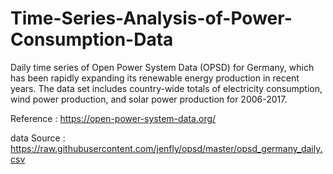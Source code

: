# Time-Series-Analysis-of-Power-Consumption-Data

Daily time series of Open Power System Data (OPSD) for Germany, which has been rapidly
expanding its renewable energy production in recent years. The data set includes country-wide totals of electricity consumption, 
wind power production, and solar power production for 2006-2017.


Reference : https://open-power-system-data.org/

data Source : https://raw.githubusercontent.com/jenfly/opsd/master/opsd_germany_daily.csv

